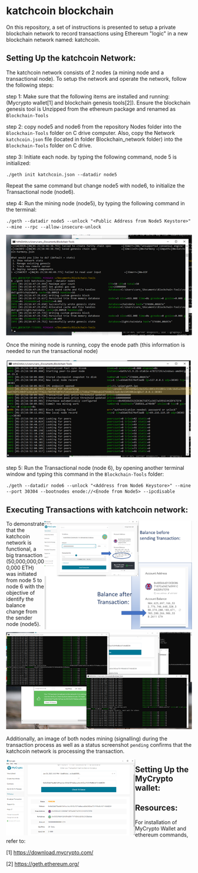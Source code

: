 # katchcoin blockchain

On this repository, a set of instructions is presented to setup a private blockchain network to record transactions using Ethereum "logic" in a new blockchain network named: katchcoin.

## Setting Up the katchcoin Network:

The katchcoin network consists of 2 nodes (a mining node and a transactional node). To setup the network and operate the network, follow the following steps:

step 1: Make sure that the following items are installed and running: (Mycrypto wallet[1] and blockchain genesis tools[2]). Ensure the blockchain genesis tool is Unzipped from the ethereum package and renamed as `Blockchain-Tools`

step 2: copy node5 and node6 from the repository Nodes folder into the `Blockchain-Tools` folder on C drive computer. Also, copy the Network `katchcoin.json` file (located in folder Blockchain_network folder) into the `Blockchain-Tools` folder on C drive.

step 3: Initiate each node. by typing the following command, node 5 is initialized:
```shell
./geth init katchcoin.json --datadir node5
``` 
Repeat the same command but change node5 with node6, to initialize the Transactional node (node6).

step 4: Run the mining node (node5), by typing the following command in the terminal: 
```shell
./geth --datadir node5 --unlock "<Public Address from Node5 Keystore>" --mine --rpc --allow-insecure-unlock
```
![node 5 running](Screenshots/run_node5.png)

Once the mining node is running, copy the enode path (this information is needed to run the transactional node)

![copy enode](Screenshots/enode_to_copy.png)

step 5: Run the Transactional node (node 6), by opening another terminal window and typing this command in the `Blockchain-Tools` folder:

```shell
./geth --datadir node6 --unlock "<Address from Node6 Keystore>" --mine --port 30304 --bootnodes enode://<Enode from Node5> --ipcdisable
```
## Executing Transactions with katchcoin network:

<img src=Screenshots/balances_before_after.png width="400" align="right" />To demonstrate that the katchcoin network is functional, a big transaction (50,000,000,000,000 ETH) was initiated from node 5 to node 6 with the objective of identify the balance change from the sender node (node5).


![nodes running](Screenshots/nodes_running_transac.png)

Additionally, an image of both nodes mining (signalling) during the transaction process as well as a status screenshot `pending` confirms that the katchcoin network is processing the transaction.

<img src=Screenshots/status_pending.png width="350" align="left" />



## Setting Up the MyCrypto wallet:






## Resources:

For installation of MyCrypto Wallet and ethereum commands, refer to:

[1] https://download.mycrypto.com/

[2] https://geth.ethereum.org/


